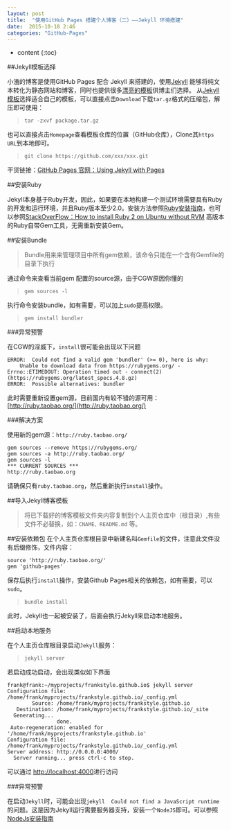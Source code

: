 ```yaml
---
layout: post
title:  "使用GitHub Pages 搭建个人博客（二）——Jekyll 环境搭建"
date:  2015-10-18 2:46
categories: "GitHub-Pages"
---
```


* content
{:toc}

##Jekyll模板选择

小渣的博客是使用GitHub Pages 配合 Jekyll 来搭建的，使用[Jekyll](http://jekyll.bootcss.com/) 能够将纯文本转化为静态网站和博客，同时也提供很多[漂亮的模板](http://jekyllthemes.org/)供博主们选择。
从[Jekyll模板](http://jekyllthemes.org/)选择适合自己的模板，可以直接点击`Download`下载`tar.gz`格式的压缩包，解压即可使用：

>`tar -zxvf package.tar.gz`

也可以直接点击`Homepage`查看模板仓库的位置（GitHub仓库），Clone其`https URL`到本地即可。

>`git clone https://github.com/xxx/xxx.git`

干货链接：[GitHub Pages 官网：Using Jekyll with Pages](https://help.github.com/articles/using-jekyll-with-pages)

##安装Ruby

Jekyll本身基于Ruby开发，因此，如果要在本地构建一个测试环境需要具有Ruby的开发和运行环境，并且Ruby版本至少2.0。安装方法参照[Ruby安装指南](/2015/10/18/Ruby-install/)，也可以参照[StackOverFlow：How to install Ruby 2 on Ubuntu without RVM](http://stackoverflow.com/questions/18490591/how-to-install-ruby-2-on-ubuntu-without-rvm)
高版本的Ruby自带Gem工具，无需重新安装Gem。


##安装Bundle

>Bundle用来来管理项目中所有gem依赖，该命令只能在一个含有Gemfile的目录下执行

通过命令来查看当前gem 配置的source源，由于CGW原因你懂的

>`gem sources -l`

执行命令安装bundle，如有需要，可以加上`sudo`提高权限。

>`gem install bundler`


###异常预警

在CGW的淫威下，`install`很可能会出现以下问题

	ERROR:  Could not find a valid gem 'bundler' (>= 0), here is why:
		Unable to download data from https://rubygems.org/ - Errno::ETIMEDOUT: Operation timed out - connect(2) (https://rubygems.org/latest_specs.4.8.gz)
	ERROR:  Possible alternatives: bundler

此时需要重新设置gem源，目前国内有较不错的源可用：[http://ruby.taobao.org/](http://ruby.taobao.org/)


###解决方案

使用新的gem源：`http://ruby.taobao.org/`
	
	gem sources --remove https://rubygems.org/
	gem sources -a http://ruby.taobao.org/
	gem sources -l
	*** CURRENT SOURCES ***
	http://ruby.taobao.org

请确保只有`ruby.taobao.org`，然后重新执行`install`操作。


##导入Jekyll博客模板

>将已下载好的博客模板文件夹内容复制到个人主页仓库中（根目录）,有些文件不必替换，如：`CNAME、README.md` 等。

##安装依赖包
在个人主页仓库根目录中新建名叫`Gemfile`的文件，注意此文件没有后缀修饰，文件内容：

	source 'http://ruby.taobao.org/'
	gem 'github-pages'

保存后执行`install`操作，安装Github Pages相关的依赖包，如有需要，可以`sudo`。

>`bundle install`

此时，Jekyll也一起被安装了，后面会执行Jekyll来启动本地服务。


##启动本地服务

在个人主页仓库根目录启动`Jekyll`服务：

>`jekyll server`

若启动成功启动，会出现类似如下界面

	frank@frank:~/myprojects/frankstyle.github.io$ jekyll server
	Configuration file: /home/frank/myprojects/frankstyle.github.io/_config.yml
            Source: /home/frank/myprojects/frankstyle.github.io
       Destination: /home/frank/myprojects/frankstyle.github.io/_site
      Generating... 
                    done.
	 Auto-regeneration: enabled for '/home/frank/myprojects/frankstyle.github.io'
	Configuration file: /home/frank/myprojects/frankstyle.github.io/_config.yml
    Server address: http://0.0.0.0:4000/
	  Server running... press ctrl-c to stop.

可以通过 [http://localhost:4000](http://localhost:4000)进行访问


###异常预警

在启动`Jekyll`时，可能会出现`jekyll  Could not find a JavaScript runtime`的问题。这是因为Jekyll运行需要服务器支持，安装一个`NodeJS`即可。可以参照[NodeJs安装指南](#)
